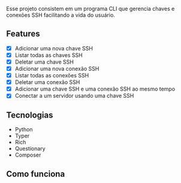 Esse projeto consistem em um programa CLI que gerencia chaves e conexões SSH facilitando a vida do usuário.

## Features

- [x] Adicionar uma nova chave SSH
- [x] Listar todas as chaves SSH
- [x] Deletar uma chave SSH
- [x] Adicionar uma nova conexão SSH
- [x] Listar todas as conexões SSH
- [x] Deletar uma conexão SSH
- [x] Adicionar uma chave SSH e uma conexão SSH ao mesmo tempo
- [x] Conectar a um servidor usando uma chave SSH

## Tecnologias
- Python
- Typer
- Rich
- Questionary
- Composer

## Como funciona
